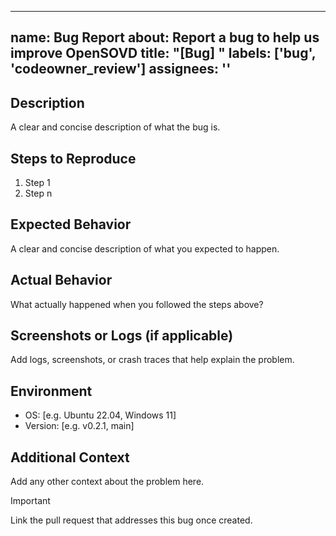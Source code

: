 <!--
SPDX-FileCopyrightText: 2025 The Eclipse OpenSOVD contributors

SPDX-License-Identifier: Apache-2.0
-->

---
name: Bug Report
about: Report a bug to help us improve OpenSOVD
title: "[Bug] <short summary>"
labels: ['bug', 'codeowner_review']
assignees: ''
---

## Description

A clear and concise description of what the bug is.

## Steps to Reproduce

1. Step 1
2. Step n

## Expected Behavior

A clear and concise description of what you expected to happen.

## Actual Behavior

What actually happened when you followed the steps above?

## Screenshots or Logs (if applicable)

Add logs, screenshots, or crash traces that help explain the problem.

## Environment

- OS: [e.g. Ubuntu 22.04, Windows 11]
- Version: [e.g. v0.2.1, main]

## Additional Context

Add any other context about the problem here.

> [!IMPORTANT]
> Link the pull request that addresses this bug once created.
